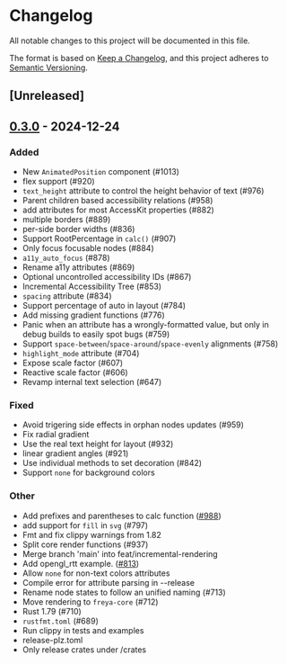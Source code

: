 # Changelog

All notable changes to this project will be documented in this file.

The format is based on [Keep a Changelog](https://keepachangelog.com/en/1.0.0/),
and this project adheres to [Semantic Versioning](https://semver.org/spec/v2.0.0.html).

## [Unreleased]

## [0.3.0](https://github.com/marc2332/freya/compare/freya-node-state-v0.2.1...freya-node-state-v0.3.0) - 2024-12-24

### Added

- New `AnimatedPosition` component (#1013)
- flex support (#920)
- `text_height` attribute to control the height behavior of text (#976)
- Parent children based accessibility relations (#958)
- add attributes for most AccessKit properties (#882)
- multiple borders (#889)
- per-side border widths (#836)
- Support RootPercentage in `calc()` (#907)
- Only focus focusable nodes (#884)
- `a11y_auto_focus` (#878)
- Rename a11y attributes (#869)
- Optional uncontrolled accessibility IDs (#867)
- Incremental Accessibility Tree (#853)
- `spacing` attribute (#834)
- Support percentage of auto in layout (#784)
- Add missing gradient functions (#776)
- Panic when an attribute has a wrongly-formatted value, but only in debug builds to easily spot bugs (#759)
- Support `space-between`/`space-around`/`space-evenly` alignments (#758)
- `highlight_mode` attribute (#704)
- Expose scale factor (#607)
- Reactive scale factor (#606)
- Revamp internal text selection (#647)

### Fixed

- Avoid trigering side effects in orphan nodes updates (#959)
- Fix radial gradient
- Use the real text height for layout (#932)
- linear gradient angles (#921)
- Use individual methods to set decoration (#842)
- Support `none` for background colors

### Other

- Add prefixes and parentheses to calc function ([#988](https://github.com/marc2332/freya/pull/988))
- add support for `fill` in `svg` (#797)
- Fmt and fix clippy warnings from 1.82
- Split core render functions (#937)
- Merge branch 'main' into feat/incremental-rendering
- Add opengl_rtt example. ([#813](https://github.com/marc2332/freya/pull/813))
- Allow `none` for non-text colors attributes
- Compile error for attribute parsing in --release
- Rename node states to follow an unified naming (#713)
- Move rendering to `freya-core` (#712)
- Rust 1.79 (#710)
- `rustfmt.toml` (#689)
- Run clippy in tests and examples
- release-plz.toml
- Only release crates under /crates
